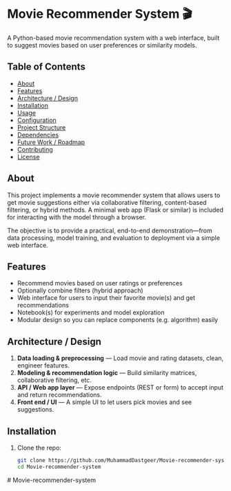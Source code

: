 # Movie Recommender System 🎬

A Python-based movie recommendation system with a web interface, built to suggest movies based on user preferences or similarity models.

## Table of Contents

- [About](#about)  
- [Features](#features)  
- [Architecture / Design](#architecture--design)  
- [Installation](#installation)  
- [Usage](#usage)  
- [Configuration](#configuration)  
- [Project Structure](#project-structure)  
- [Dependencies](#dependencies)  
- [Future Work / Roadmap](#future-work--roadmap)  
- [Contributing](#contributing)  
- [License](#license)  

## About

This project implements a movie recommender system that allows users to get movie suggestions either via collaborative filtering, content-based filtering, or hybrid methods. A minimal web app (Flask or similar) is included for interacting with the model through a browser.  

The objective is to provide a practical, end-to-end demonstration—from data processing, model training, and evaluation to deployment via a simple web interface.

## Features

- Recommend movies based on user ratings or preferences  
- Optionally combine filters (hybrid approach)  
- Web interface for users to input their favorite movie(s) and get recommendations  
- Notebook(s) for experiments and model exploration  
- Modular design so you can replace components (e.g. algorithm) easily  

## Architecture / Design

1. **Data loading & preprocessing** — Load movie and rating datasets, clean, engineer features.  
2. **Modeling & recommendation logic** — Build similarity matrices, collaborative filtering, etc.  
3. **API / Web app layer** — Expose endpoints (REST or form) to accept input and return recommendations.  
4. **Front end / UI** — A simple UI to let users pick movies and see suggestions.

## Installation

1. Clone the repo:

   ```bash
   git clone https://github.com/MuhammadDastgeer/Movie-recommender-system.git
   cd Movie-recommender-system
﻿# Movie-recommender-system

